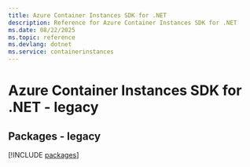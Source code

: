 ```yaml
---
title: Azure Container Instances SDK for .NET
description: Reference for Azure Container Instances SDK for .NET
ms.date: 08/22/2025
ms.topic: reference
ms.devlang: dotnet
ms.service: containerinstances
---
```

# Azure Container Instances SDK for .NET - legacy
## Packages - legacy
[!INCLUDE [packages](container-instances-index.md)]